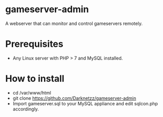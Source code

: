 # gameserver-admin
A webserver that can monitor and control gameservers remotely.

# Prerequisites
- Any Linux server with PHP > 7 and MySQL installed.

# How to install
- cd /var/www/html
- git clone https://github.com/Darknetzz/gameserver-admin
- Import gameserver.sql to your MySQL appliance and edit sqlcon.php accordingly.
